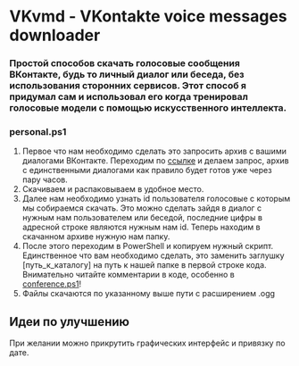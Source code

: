 # VKvmd - VKontakte voice messages downloader
### Простой способов скачать голосовые сообщения ВКонтакте, будь то личный диалог или беседа, без использования сторонних сервисов. Этот способ я придумал сам и использовал его когда тренировал голосовые модели с помощью искусственного интеллекта.

### personal.ps1
1. Первое что нам необходимо сделать это запросить архив с вашими диалогами ВКонтакте. Переходим по [ссылке](https://vk.com/data_protection?section=rules&scroll_to_archive=1) и делаем запрос, архив с единственными диалогами как правило будет готов уже через пару часов.
2. Скачиваем и распаковываем в удобное место.
3. Далее нам необходимо узнать id пользователя голосовые с которым мы собираемся скачать. Это можно сделать зайдя в диалог с нужным нам пользователем или беседой, последние цифры в адресной строке являются нужным нам id. Теперь находим в скачанном архиве нужную нам папку.
4. После этого переходим в PowerShell и копируем нужный скрипт. Единственное что вам необходимо сделать, это заменить заглушку [путь_к_каталогу] на путь к нашей папке в первой строке кода. Внимательно читайте комментарии в коде, особенно в [conference.ps1](https://github.com/caefolomy/VKvmd/blob/main/conference.ps1)!
5. Файлы скачаются по указанному выше пути с расширением .ogg

## Идеи по улучшению
При желании можно прикрутить графических интерфейс и привязку по дате.
